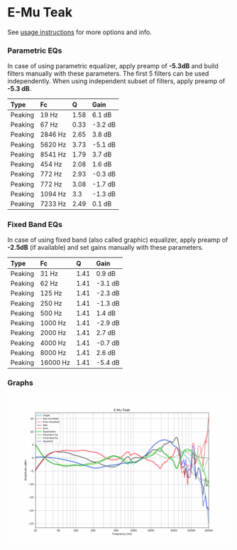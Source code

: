 # E-Mu Teak
See [usage instructions](https://github.com/jaakkopasanen/AutoEq#usage) for more options and info.

### Parametric EQs
In case of using parametric equalizer, apply preamp of **-5.3dB** and build filters manually
with these parameters. The first 5 filters can be used independently.
When using independent subset of filters, apply preamp of **-5.3 dB**.

| Type    | Fc      |    Q | Gain    |
|:--------|:--------|:-----|:--------|
| Peaking | 19 Hz   | 1.58 | 6.1 dB  |
| Peaking | 67 Hz   | 0.33 | -3.2 dB |
| Peaking | 2846 Hz | 2.65 | 3.8 dB  |
| Peaking | 5620 Hz | 3.73 | -5.1 dB |
| Peaking | 8541 Hz | 1.79 | 3.7 dB  |
| Peaking | 454 Hz  | 2.08 | 1.6 dB  |
| Peaking | 772 Hz  | 2.93 | -0.3 dB |
| Peaking | 772 Hz  | 3.08 | -1.7 dB |
| Peaking | 1094 Hz | 3.3  | -1.3 dB |
| Peaking | 7233 Hz | 2.49 | 0.1 dB  |

### Fixed Band EQs
In case of using fixed band (also called graphic) equalizer, apply preamp of **-2.5dB**
(if available) and set gains manually with these parameters.

| Type    | Fc       |    Q | Gain    |
|:--------|:---------|:-----|:--------|
| Peaking | 31 Hz    | 1.41 | 0.9 dB  |
| Peaking | 62 Hz    | 1.41 | -3.1 dB |
| Peaking | 125 Hz   | 1.41 | -2.3 dB |
| Peaking | 250 Hz   | 1.41 | -1.3 dB |
| Peaking | 500 Hz   | 1.41 | 1.4 dB  |
| Peaking | 1000 Hz  | 1.41 | -2.9 dB |
| Peaking | 2000 Hz  | 1.41 | 2.7 dB  |
| Peaking | 4000 Hz  | 1.41 | -0.7 dB |
| Peaking | 8000 Hz  | 1.41 | 2.6 dB  |
| Peaking | 16000 Hz | 1.41 | -5.4 dB |

### Graphs
![](./E-Mu%20Teak.png)